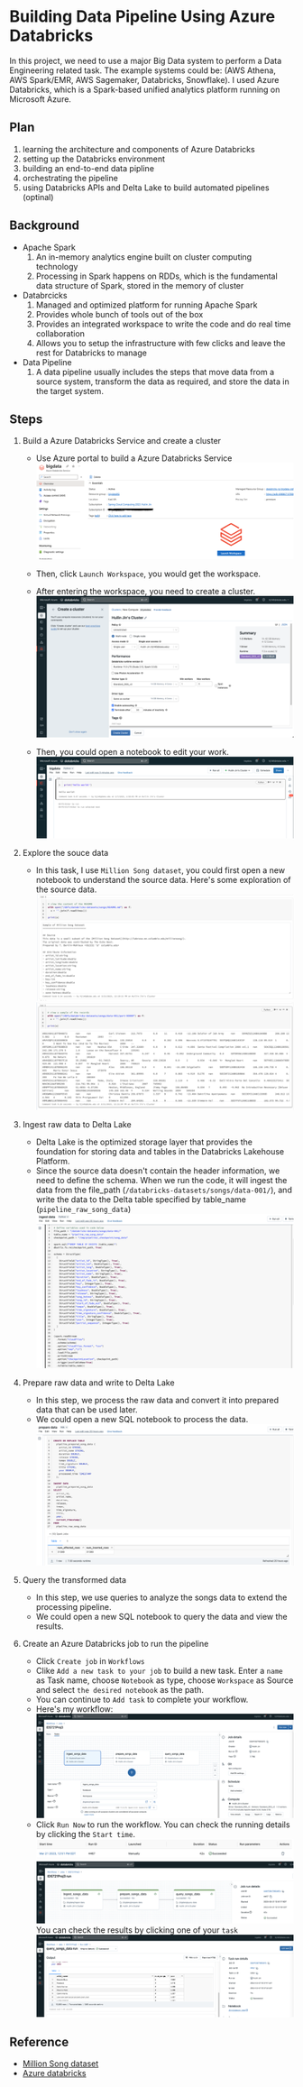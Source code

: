 # Building Data Pipeline Using Azure Databricks

In this project, we need to use a major Big Data system to perform a Data Engineering related task. The example systems could be: (AWS Athena, AWS Spark/EMR, AWS Sagemaker, Databricks, Snowflake). I used Azure Databricks, which is a Spark-based unified analytics platform running on Microsoft Azure.

## Plan
1. learning the architecture and components of Azure Databricks
2. setting up the Databricks environment
3. building an end-to-end data pipline
4. orchestrating the pipeline
5. using Databricks APIs and Delta Lake to build automated pipelines (optinal)

## Background
* Apache Spark
  1. An in-memory analytics engine built on cluster computing technology
  2. Processing in Spark happens on RDDs, which is the fundamental data structure of Spark, stored in the memory of cluster
* Databrcicks
  1. Managed and optimized platform for running Apache Spark
  2. Provides whole bunch of tools out of the box
  3. Provides an integrated workspace to write the code and do real time collaboration
  4. Allows you to setup the infrastructure with few clicks and leave the rest for Databricks to manage
* Data Pipeline
  1. A data pipeline usually includes the steps that move data from a source system, transform the data as required, and store the data in the target system. 

## Steps
1. Build a Azure Databricks Service and create a cluster
   * Use Azure portal to build a Azure Databricks Service
   ![databrick](https://github.com/JuliaJHL/imgs_readme/blob/main/ids721proj3/databrick.png)
  
   * Then, click `Launch Workspace`, you would get the workspace. 
  
   * After entering the workspace, you need to create a cluster.
     ![cluster](https://github.com/JuliaJHL/imgs_readme/blob/main/ids721proj3/cluster.png)
   * Then, you could open a notebook to edit your work.
     ![notebook](https://github.com/JuliaJHL/imgs_readme/blob/main/ids721proj3/notebook.png)
    
2. Explore the souce data
   * In this task, I use `Million Song dataset`, you could first open a new notebook to understand the source data. Here's some exploration of the source data.
   ![explore](https://github.com/JuliaJHL/imgs_readme/blob/main/ids721proj3/explore.png)
   ![explore2](https://github.com/JuliaJHL/imgs_readme/blob/main/ids721proj3/explore2.png)

3. Ingest raw data to Delta Lake
   * Delta Lake is the optimized storage layer that provides the foundation for storing data and tables in the Databricks Lakehouse Platform.
   * Since the source data doesn't contain the header information, we need to define the schema. When we run the code, it will ingest the data from the file_path (`/databricks-datasets/songs/data-001/`), and write the data to the Delta table specified by table_name (`pipeline_raw_song_data`)
   ![ingest](https://github.com/JuliaJHL/imgs_readme/blob/main/ids721proj3/ingest.png)

4. Prepare raw data and write to Delta Lake
   * In this step, we process the raw data and convert it into prepared data that can be used later.
   * We could open a new SQL notebook to process the data.
   ![prepare](https://github.com/JuliaJHL/imgs_readme/blob/main/ids721proj3/prepare.png)

5. Query the transformed data
   * In this step, we use queries to analyze the songs data to extend the processing pipeline.
   * We could open a new SQL notebook to query the data and view the results.

6. Create an Azure Databricks job to run the pipeline
   * Click `Create job` in `Workflows`
   * Clike `Add a new task to your job` to build a new task. Enter a `name` as Task name, choose `Notebook` as type, choose `Workspace` as Source and select `the desired notebook` as the path. 
   * You can continue to `Add task` to complete your workflow.
   * Here's my workflow:
     ![workflow](https://github.com/JuliaJHL/imgs_readme/blob/main/ids721proj3/workflow.png)
   * Click `Run Now` to run the workflow. You can check the running details by clicking the `Start time`.
     ![run](https://github.com/JuliaJHL/imgs_readme/blob/main/ids721proj3/run.png)
     ![details](https://github.com/JuliaJHL/imgs_readme/blob/main/ids721proj3/details.png)
     You can check the results by clicking one of your `task`
     ![result](https://github.com/JuliaJHL/imgs_readme/blob/main/ids721proj3/result.png)
    
## Reference
* [Million Song dataset](http://millionsongdataset.com/)
* [Azure databricks](https://learn.microsoft.com/en-us/azure/databricks/)
